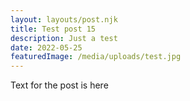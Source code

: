```yaml
---
layout: layouts/post.njk
title: Test post 15
description: Just a test
date: 2022-05-25
featuredImage: /media/uploads/test.jpg 
---
```


Text for the post is here